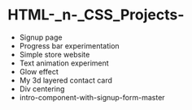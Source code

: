 # HTML-_n-_CSS_Projects-
- Signup page
- Progress bar experimentation
- Simple store website
- Text animation experiment
- Glow effect
- My 3d layered contact card
- Div centering
- intro-component-with-signup-form-master
